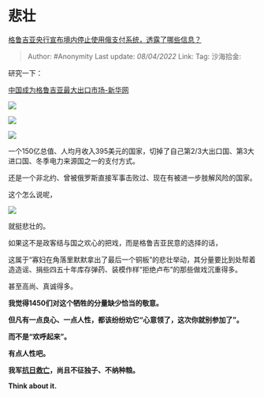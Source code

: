 # 悲壮
[格鲁吉亚央行宣布境内停止使用俄支付系统，透露了哪些信息？](https://www.zhihu.com/question/522989462/answer/2423099878)

> Author: #Anonymity
> Last update: *08/04/2022*
> Link:
> Tag:
> 沙海拾金:

研究一下：

[中国成为格鲁吉亚最大出口市场-新华网​](https://link.zhihu.com/?target=http%3A//www.news.cn/2022-01/22/c_1128288512.htm)

![](https://pic1.zhimg.com/50/v2-eb323e1cecc5610cbbf6e25e6749ff7e_720w.jpg?source=1940ef5c)

![](https://pic3.zhimg.com/50/v2-7b4ac1e53abf4865576c68b747ea2a3f_720w.jpg?source=1940ef5c)

![](https://pica.zhimg.com/50/v2-96eeb5bfa30f7b3b385b15c7eac08036_720w.jpg?source=1940ef5c)

一个150亿总值、人均月收入395美元的国家，切掉了自己第2/3大出口国、第3大进口国、冬季电力来源国之一的支付方式。

还是一个非北约、曾被俄罗斯直接军事击败过、现在有被进一步肢解风险的国家。

这个怎么说呢，

![](https://pic2.zhimg.com/50/v2-bfe88865cffcac2b4a3a0e722698b94b_720w.jpg?source=1940ef5c)

就挺悲壮的。

如果这不是政客结与国之欢心的把戏，而是格鲁吉亚民意的选择的话，

这属于“寡妇在角落里默默拿出了最后一个铜板”的悲壮举动，其分量要比到处帮着造造谣、捐些四五十年库存弹药、装模作样“拒绝卢布”的那些做戏沉重得多。

甚至高尚、真诚得多。

**我觉得1450们对这个牺牲的分量缺少恰当的敬意。**

**但凡有一点良心、一点人性，都该纷纷劝它“心意领了，这次你就别参加了”。**

**而不是“欢呼起来”。**

**有点人性吧。**

**我军[抗日救亡](https://www.zhihu.com/search?q=%E6%8A%97%E6%97%A5%E6%95%91%E4%BA%A1&search_source=Entity&hybrid_search_source=Entity&hybrid_search_extra=%7B%22sourceType%22%3A%22answer%22%2C%22sourceId%22%3A2423099878%7D)，尚且不征独子、不纳种粮。**

**Think about it.**
